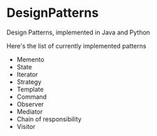 # DesignPatterns
Design Patterns, implemented in Java and Python

Here's the list of currently implemented patterns 
- Memento
- State
- Iterator
- Strategy
- Template
- Command
- Observer
- Mediator
- Chain of responsibility
- Visitor